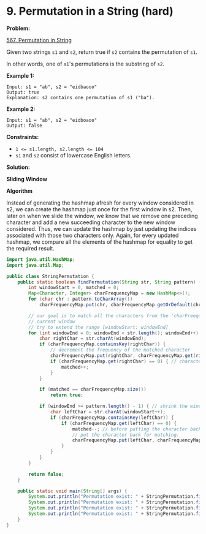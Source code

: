 # 9. Permutation in a String \(hard\)

**Problem:**

[567. Permutation in String](https://leetcode.com/problems/permutation-in-string/)

Given two strings `s1` and `s2`, return true if `s2` contains the permutation of `s1`.

In other words, one of `s1`'s permutations is the substring of `s2`.

**Example 1:**

```text
Input: s1 = "ab", s2 = "eidbaooo"
Output: true
Explanation: s2 contains one permutation of s1 ("ba").
```

**Example 2:**

```text
Input: s1 = "ab", s2 = "eidboaoo"
Output: false
```

**Constraints:**

- `1 <= s1.length, s2.length <= 104`
- `s1` and `s2` consist of lowercase English letters.

**Solution:**

**Sliding Window**

**Algorithm**

Instead of generating the hashmap afresh for every window considered in s2, we can create the hashmap just once for the first window in s2. Then, later on when we slide the window, we know that we remove one preceding character and add a new succeeding character to the new window considered. Thus, we can update the hashmap by just updating the indices associated with those two characters only. Again, for every updated hashmap, we compare all the elements of the hashmap for equality to get the required result.

```java
import java.util.HashMap;
import java.util.Map;

public class StringPermutation {
    public static boolean findPermutation(String str, String pattern) {
        int windowStart = 0, matched = 0;
        Map<Character, Integer> charFrequencyMap = new HashMap<>();
        for (char chr : pattern.toCharArray())
            charFrequencyMap.put(chr, charFrequencyMap.getOrDefault(chr, 0) + 1);

        // our goal is to match all the characters from the 'charFreequencyMap' with the
        // current window
        // try to extend the range [windowStart: windowEnd]
        for (int windowEnd = 0; windowEnd < str.length(); windowEnd++) {
            char rightChar = str.charAt(windowEnd);
            if (charFrequencyMap.containsKey(rightChar)) {
                // decrement the frequency of the matched character
                charFrequencyMap.put(rightChar, charFrequencyMap.get(rightChar) - 1);
                if (charFrequencyMap.get(rightChar) == 0) { // character
                    matched++;
                }
            }

            if (matched == charFrequencyMap.size())
                return true;

            if (windowEnd >= pattern.length() - 1) { // shrink the window by one character
                char leftChar = str.charAt(windowStart++);
                if (charFrequencyMap.containsKey(leftChar)) {
                    if (charFrequencyMap.get(leftChar) == 0) {
                        matched--; // before putting the character back, decrement the matched count
                        // put the character back for matching.
                        charFrequencyMap.put(leftChar, charFrequencyMap.get(leftChar) + 1);
                    }
                }
            }
        }

        return false;
    }

    public static void main(String[] args) {
        System.out.println("Permutation exist: " + StringPermutation.findPermutation("oidbcaf", "abc"));
        System.out.println("Permutation exist: " + StringPermutation.findPermutation("odicf", "dc"));
        System.out.println("Permutation exist: " + StringPermutation.findPermutation("bcdxabcdy", "bcdyabcdx"));
        System.out.println("Permutation exist: " + StringPermutation.findPermutation("aaacb", "abc"));
    }
}
```
